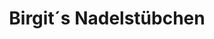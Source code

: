 ---
title: "Birgit´s Nadelstübchen"
url: /krumbach-schwaben/birgit-s-nadelstuebchen/
shop: Nähzubehör
---